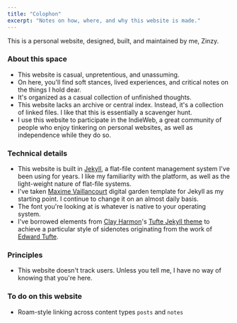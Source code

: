 ```yaml
---
title: "Colophon"
excerpt: "Notes on how, where, and why this website is made."
---
```

This is a personal website, designed, built, and maintained by me, Zinzy.

### About this space
- This website is casual, unpretentious, and unassuming.
- On here, you'll find soft stances, lived experiences, and critical notes on the things I hold dear. 
- It's organized as a casual collection of unfinished thoughts.
- This website lacks an archive or central index. Instead, it's a collection of linked files. I like that this is essentially a scavenger hunt.
- I use this website to participate in the IndieWeb, a great community of people who enjoy tinkering on personal websites, as well as independence while they do so.

### Technical details
- This website is built in [Jekyll](https://jekyllrb.com/), a flat-file content management system I've been using for years. I like my familiarity with the platform, as well as the light-weight nature of flat-file systems.
- I've taken [Maxime Vaillancourt](https://github.com/maximevaillancourt/digital-garden-jekyll-template) digital garden template for Jekyll as my starting point. I continue to change it on an almost daily basis.
- The font you're looking at is whatever is native to your operating system.
- I've borrowed elements from [Clay Harmon](https://www.clayharmon.com/)'s [Tufte Jekyll theme](https://github.com/clayh53/tufte-jekyll/tree/4bee109052ce50ac97f03efd41d4988a43f4a456) to achieve a particular style of sidenotes originating from the work of [Edward Tufte](https://en.wikipedia.org/wiki/Edward_Tufte).

### Principles
- This website doesn't track users. Unless you tell me, I have no way of knowing that you're here.

### To do on this website
- Roam-style linking across content types `posts` and `notes`